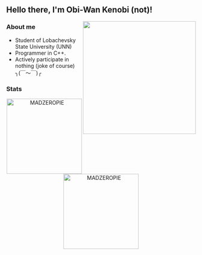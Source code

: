 ## Hello there, I'm Obi-Wan Kenobi (not)!
<a href="https://www.gautamkrishnar.com/"><img src="https://media.giphy.com/media/Nx0rz3jtxtEre/giphy.gif" align="right" width="300px"></a>
### About me
- Student of Lobachevsky State University (UNN)
- Programmer in C++.
- Аctively participate in nothing (joke of course) 	╮(￣～￣)╭

### Stats
<p align=center>
    <img height=200 align="center" src="https://github-readme-stats.vercel.app/api?username=MADZEROPIE&show_icons=true&theme=gotham&include_all_commits=true" alt="MADZEROPIE">
  <img height=200 align="center" src="https://github-readme-stats.vercel.app/api/top-langs/?username=MADZEROPIE&title_color=2aa889&text_color=99d1ce&icon_color=2bbc8a&bg_color=0c1014&langs_count=8&layout=compact"  alt="MADZEROPIE"/>
</p>

